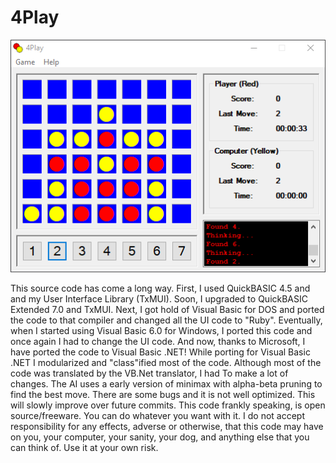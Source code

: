 # 4Play

![Screenshot](screenshot.png)

This source code has come a long way. First, I used QuickBASIC 4.5 and and my User Interface Library (TxMUI).
Soon, I upgraded to QuickBASIC Extended 7.0 and TxMUI. Next, I got hold of Visual Basic for DOS and ported the
code to that compiler and changed all the UI code to "Ruby". Eventually, when I started using Visual Basic 6.0
for Windows, I ported this code and once again I had to change the UI code. And now, thanks to Microsoft,
I have ported the code to Visual Basic .NET! While porting for Visual Basic .NET I modularized and "class"ified
most of the code. Although most of the code was translated by the VB.Net translator, I had To make a lot of changes.
The AI uses a early version of minimax with alpha-beta pruning to find the best move. There are some bugs
and it is not well optimized. This will slowly improve over future commits. This code frankly speaking, is
open source/freeware. You can do whatever you want with it. I do not accept responsibility for any effects, adverse
or otherwise, that this code may have on you, your computer, your sanity, your dog, and anything else that you can
think of. Use it at your own risk.